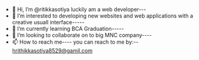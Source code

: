 - 👋 Hi, I’m @ritikkasotiya
luckily am a web developer---
- 👀 I’m interested to developing new websites and web applications with a creative usuall interface----- 
- 🌱 I’m currently learning BCA Graduation-----
- 💞️ I’m looking to collaborate on to big MNC company----
- 📫 How to reach me---- you can reach to me by:-- hrithikkasotiya8529@gamil.com

<!---
ritikkasotiya/ritikkasotiya is a ✨ special ✨ repository because its `README.md` (this file) appears on your GitHub profile.
You can click the Preview link to take a look at your changes.
--->
